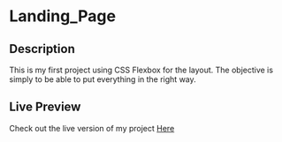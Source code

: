 # Landing_Page
## Description
This is my first project using CSS Flexbox for the layout.
 The objective is simply to be able to put everything in the right way.

## Live Preview
Check out the live version of my project [Here](https://sebas2426.github.io/Landing_Page/)


